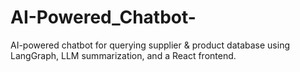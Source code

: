 # AI-Powered_Chatbot-
AI-powered chatbot for querying supplier &amp; product database using LangGraph, LLM summarization, and a React frontend.

